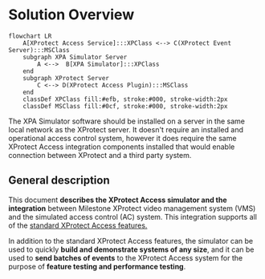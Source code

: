 # Solution Overview

```mermaid
flowchart LR
    A[XProtect Access Service]:::XPClass <--> C(XProtect Event Server):::MSClass
    subgraph XPA Simulator Server
        A <-->  B[XPA Simulator]:::XPClass
    end
    subgraph XProtect Server
        C <--> D(XProtect Access Plugin):::MSClass
    end
    classDef XPClass fill:#efb, stroke:#000, stroke-width:2px
    classDef MSClass fill:#0cf, stroke:#000, stroke-width:2px
```

The XPA Simulator software should be installed on a server in the same local network as the XProtect server. It doesn't require an installed and operational access control system, however it does require the same XProtect Access integration components installed that would enable connection between XProtect and a third party system.

## General description

This document **describes the XProtect Access simulator and the integration** between Milestone XProtect video management system (VMS) and the simulated access control (AC) system. This integration supports all of the [standard XProtect Access features.](https://doc.milestonesys.com/latest/en-US/add-ons/add-on_access/access_xpraccessexplained.htm?tocpath=Add-ons%7CXProtect%20Access%7COverview%7C_____1)

In addition to the standard XProtect Access features, the simulator can be used to quickly **build and demonstrate systems of any size**, and it can be used to **send batches of events** to the XProtect Access system for the purpose of **feature testing and performance testing**.